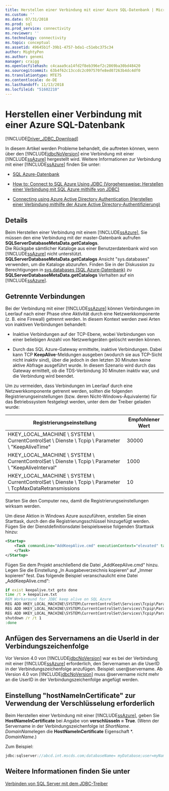```yaml
---
title: Herstellen einer Verbindung mit einer Azure SQL-Datenbank | Microsoft-Dokumentation
ms.custom: ''
ms.date: 07/31/2018
ms.prod: sql
ms.prod_service: connectivity
ms.reviewer: ''
ms.technology: connectivity
ms.topic: conceptual
ms.assetid: 49645b1f-39b1-4757-bda1-c51ebc375c34
author: MightyPen
ms.author: genemi
manager: craigg
ms.openlocfilehash: c4caaa9ca14fd2f8eb396ef2c2869ba30bd48420
ms.sourcegitcommit: 63b4f62c13ccdc2c097570fe8ed07263b4dc4df0
ms.translationtype: MTE75
ms.contentlocale: de-DE
ms.lasthandoff: 11/13/2018
ms.locfileid: "51602210"
---
```

# <a name="connecting-to-an-azure-sql-database"></a>Herstellen einer Verbindung mit einer Azure SQL-Datenbank

[!INCLUDE[Driver_JDBC_Download](../../includes/driver_jdbc_download.md)]

In diesem Artikel werden Probleme behandelt, die auftreten können, wenn über den [!INCLUDE[jdbcNoVersion](../../includes/jdbcnoversion_md.md)] eine Verbindung mit einer [!INCLUDE[ssAzure](../../includes/ssazure_md.md)] hergestellt wird. Weitere Informationen zur Verbindung mit einer [!INCLUDE[ssAzure](../../includes/ssazure_md.md)] finden Sie unter:  
  
- [SQL Azure-Datenbank](https://docs.microsoft.com/azure/sql-database/sql-database-technical-overview)  
  
- [How to: Connect to SQL Azure Using JDBC (Vorgehensweise: Herstellen einer Verbindung mit SQL Azure mithilfe von JDBC)](https://docs.microsoft.com/azure/sql-database/sql-database-connect-query-java)  

- [Connecting using Azure Active Directory Authentication (Herstellen einer Verbindung mithilfe der Azure Active Directory-Authentifizierung)](../../connect/jdbc/connecting-using-azure-active-directory-authentication.md)  
  
## <a name="details"></a>Details

Beim Herstellen einer Verbindung mit einem [!INCLUDE[ssAzure](../../includes/ssazure_md.md)], Sie müssen den eine Verbindung mit der master-Datenbank aufrufen **SQLServerDatabaseMetaData.getCatalogs**.  
Die Rückgabe sämtlicher Kataloge aus einer Benutzerdatenbank wird von [!INCLUDE[ssAzure](../../includes/ssazure_md.md)] nicht unterstützt. **SQLServerDatabaseMetaData.getCatalogs** Ansicht "sys.databases" verwenden, um die Kataloge abzurufen. Finden Sie in der Diskussion zu Berechtigungen in [sys.databases (SQL Azure-Datenbank)](https://go.microsoft.com/fwlink/?LinkId=217396) zu **SQLServerDatabaseMetaData.getCatalogs** Verhalten auf ein [!INCLUDE[ssAzure](../../includes/ssazure_md.md)].  
  
## <a name="connections-dropped"></a>Getrennte Verbindungen

Bei der Verbindung mit einer [!INCLUDE[ssAzure](../../includes/ssazure_md.md)] können Verbindungen im Leerlauf nach einer Phase ohne Aktivität durch eine Netzwerkkomponente (z. B. eine Firewall) getrennt werden. In diesem Kontext werden zwei Arten von inaktiven Verbindungen behandelt:  

- Inaktive Verbindungen auf der TCP-Ebene, wobei Verbindungen von einer beliebigen Anzahl von Netzwerkgeräten gelöscht werden können.  

- Durch das SQL Azure-Gateway ermittelte, inaktive Verbindungen. Dabei kann TCP **KeepAlive**-Meldungen ausgeben (wodurch sie aus TCP-Sicht nicht inaktiv sind), über die jedoch in den letzten 30 Minuten keine aktive Abfrage ausgeführt wurde. In diesem Szenario wird durch das Gateway ermittelt, ob die TDS-Verbindung 30 Minuten inaktiv war, und die Verbindung wird beendet.  
  
Um zu vermeiden, dass Verbindungen im Leerlauf durch eine Netzwerkkomponente getrennt werden, sollten die folgenden Registrierungseinstellungen (bzw. deren Nicht-Windows-Äquivalente) für das Betriebssystem festgelegt werden, unter dem der Treiber geladen wurde:  
  
|Registrierungseinstellung|Empfohlener Wert|  
|----------------------|-----------------------|  
|HKEY_LOCAL_MACHINE \ SYSTEM \ CurrentControlSet \ Dienste \ Tcpip \ Parameter \ "KeepAliveTime"|30000|  
|HKEY_LOCAL_MACHINE \ SYSTEM \ CurrentControlSet \ Dienste \ Tcpip \ Parameter \ "KeepAliveInterval"|1000|  
|HKEY_LOCAL_MACHINE \ SYSTEM \ CurrentControlSet \ Dienste \ Tcpip \ Parameter \ TcpMaxDataRetransmissions|10|  
  
Starten Sie den Computer neu, damit die Registrierungseinstellungen wirksam werden.  

Um diese Aktion in Windows Azure auszuführen, erstellen Sie einen Starttask, durch den die Registrierungsschlüssel hinzugefügt werden.  Fügen Sie der Dienstdefinitionsdatei beispielsweise folgenden Starttask hinzu:  

```xml
<Startup>  
    <Task commandLine="AddKeepAlive.cmd" executionContext="elevated" taskType="simple">  
    </Task>  
</Startup>  
```

Fügen Sie dem Projekt anschließend die Datei „AddKeepAlive.cmd“ hinzu. Legen Sie die Einstellung „In Ausgabeverzeichnis kopieren“ auf „Immer kopieren“ fest. Das folgende Beispiel veranschaulicht eine Datei „AddKeepAlive.cmd“:  

```bat
if exist keepalive.txt goto done  
time /t > keepalive.txt  
REM Workaround for JDBC keep alive on SQL Azure  
REG ADD HKEY_LOCAL_MACHINE\SYSTEM\CurrentControlSet\Services\Tcpip\Parameters /v KeepAliveTime /t REG_DWORD /d 30000 >> keepalive.txt  
REG ADD HKEY_LOCAL_MACHINE\SYSTEM\CurrentControlSet\Services\Tcpip\Parameters /v KeepAliveInterval /t REG_DWORD /d 1000 >> keepalive.txt  
REG ADD HKEY_LOCAL_MACHINE\SYSTEM\CurrentControlSet\Services\Tcpip\Parameters /v TcpMaxDataRetransmissions /t REG_DWORD /d 10 >> keepalive.txt  
shutdown /r /t 1  
:done  
```

## <a name="appending-the-server-name-to-the-userid-in-the-connection-string"></a>Anfügen des Servernamens an die UserId in der Verbindungszeichenfolge  

Vor Version 4.0 von [!INCLUDE[jdbcNoVersion](../../includes/jdbcnoversion_md.md)] war es bei der Verbindung mit einer [!INCLUDE[ssAzure](../../includes/ssazure_md.md)] erforderlich, den Servernamen an die UserID in der Verbindungszeichenfolge anzufügen. Beispiel: user@servername. Ab Version 4.0 von [!INCLUDE[jdbcNoVersion](../../includes/jdbcnoversion_md.md)] muss @servername nicht mehr an die UserID in der Verbindungszeichenfolge angefügt werden.  
  
## <a name="using-encryption-requires-setting-hostnameincertificate"></a>Einstellung "hostNameInCertificate" zur Verwendung der Verschlüsselung erforderlich

Beim Herstellen einer Verbindung mit einer [!INCLUDE[ssAzure](../../includes/ssazure_md.md)], geben Sie **HostNameInCertificate** bei Angabe von **verschlüsseln = True**. (Wenn der Servername in der Verbindungszeichenfolge ist *ShortName*. *DomainName*legen die **HostNameInCertificate** Eigenschaft \*. *DomainName*.)  
  
Zum Beispiel:  

```java
jdbc:sqlserver://abcd.int.mscds.com;databaseName= myDatabase;user=myName;password=myPassword;encrypt=true;hostNameInCertificate= *.int.mscds.com;  
```

## <a name="see-also"></a>Weitere Informationen finden Sie unter

[Verbinden von SQL Server mit dem JDBC-Treiber](../../connect/jdbc/connecting-to-sql-server-with-the-jdbc-driver.md)  
